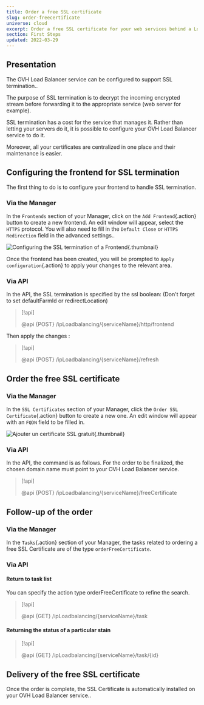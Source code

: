 ```yaml
---
title: Order a free SSL certificate
slug: order-freecertificate
universe: cloud
excerpt: Order a free SSL certificate for your web services behind a Load Balancer
section: First Steps
updated: 2022-03-29
---
```



## Presentation
The OVH Load Balancer service can be configured to support SSL termination..

The purpose of SSL termination is to decrypt the incoming encrypted stream before forwarding it to the appropriate service (web server for example).

SSL termination has a cost for the service that manages it. Rather than letting your servers do it, it is possible to configure your OVH Load Balancer service to do it.

Moreover, all your certificates are centralized in one place and their maintenance is easier.


## Configuring the frontend for SSL termination
The first thing to do is to configure your frontend to handle SSL termination.


### Via the Manager
In the `Frontends` section of your Manager, click on the `Add Frontend`{.action} button to create a new frontend. An edit window will appear, select the `HTTPS` protocol. You will also need to fill in the `Default Close` or `HTTPS Redirection` field in the advanced settings..


![Configuring the SSL termination of a Frontend](images/iplb-add-front-end.png){.thumbnail}

Once the frontend has been created, you will be prompted to `Apply configuration`{.action} to apply your changes to the relevant area.


### Via API
In the API, the SSL termination is specified by the ssl boolean: (Don't forget to set defaultFarmId or redirectLocation)

> [!api]
>
> @api {POST} /ipLoadbalancing/{serviceName}/http/frontend
>

Then apply the changes :

> [!api]
>
> @api {POST} /ipLoadbalancing/{serviceName}/refresh
>

## Order the free SSL certificate

### Via the Manager
In the `SSL Certificates` section of your Manager, click the `Order SSL Certificate`{.action} button to create a new one. An edit window will appear with an `FQDN` field to be filled in.


![Ajouter un certificate SSL gratuit](images/iplb-order-ssl.png){.thumbnail}


### Via API
In the API, the command is as follows. For the order to be finalized, the chosen domain name must point to your OVH Load Balancer service.


> [!api]
>
> @api {POST} /ipLoadbalancing/{serviceName}/freeCertificate
>

## Follow-up of the order

### Via the Manager
In the `Tasks`{.action} section of your Manager, the tasks related to ordering a free SSL Certificate are of the type `orderFreeCertificate`.


### Via API

#### Return to task list
You can specify the action type orderFreeCertificate to refine the search.


> [!api]
>
> @api {GET} /ipLoadbalancing/{serviceName}/task
>

#### Returning the status of a particular stain

> [!api]
>
> @api {GET} /ipLoadbalancing/{serviceName}/task/{id}
>

## Delivery of the free SSL certificate
Once the order is complete, the SSL Certificate is automatically installed on your OVH Load Balancer service..
